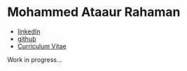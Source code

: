 # Mohammed Ataaur Rahaman 

- [linkedIn](https://www.linkedin.com/in/ataago)
- [github](https://www.github.com/ataago)
- [Curriculum Vitae](cv.pdf)

Work in progress...

